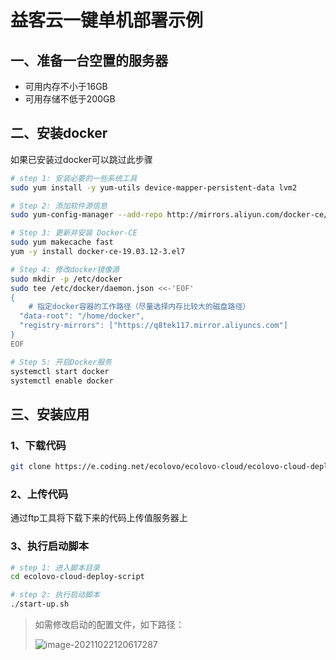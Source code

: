 #  益客云一键单机部署示例

## 一、准备一台空置的服务器

- 可用内存不小于16GB
- 可用存储不低于200GB

## 二、安装docker

如果已安装过docker可以跳过此步骤

```bash
# step 1: 安装必要的一些系统工具
sudo yum install -y yum-utils device-mapper-persistent-data lvm2
```

```bash
# Step 2: 添加软件源信息
sudo yum-config-manager --add-repo http://mirrors.aliyun.com/docker-ce/linux/centos/docker-ce.repo
```

```bash
# Step 3: 更新并安装 Docker-CE
sudo yum makecache fast
yum -y install docker-ce-19.03.12-3.el7
```

```bash
# Step 4: 修改docker镜像源
sudo mkdir -p /etc/docker
sudo tee /etc/docker/daemon.json <<-'EOF'
{
	# 指定docker容器的工作路径（尽量选择内存比较大的磁盘路径）
  "data-root": "/home/docker",
  "registry-mirrors": ["https://q8tek117.mirror.aliyuncs.com"]
}
EOF
```

```bash
# Step 5: 开启Docker服务
systemctl start docker
systemctl enable docker
```

## 三、安装应用

### 1、下载代码

```bash
git clone https://e.coding.net/ecolovo/ecolovo-cloud/ecolovo-cloud-deploy-script.git
```

### 2、上传代码

通过ftp工具将下载下来的代码上传值服务器上

### 3、执行启动脚本

```bash
# step 1: 进入脚本目录
cd ecolovo-cloud-deploy-script
```

```bash
# step 2: 执行启动脚本
./start-up.sh
```

> 如需修改启动的配置文件，如下路径：
>
> ![image-20211022120617287](https://tva1.sinaimg.cn/large/008i3skNgy1gvnyjsof2zj61qs0petby02.jpg)